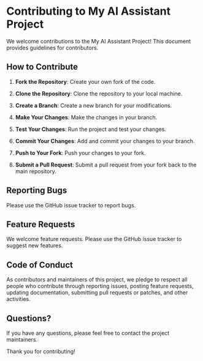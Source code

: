 # Contributing to My AI Assistant Project

We welcome contributions to the My AI Assistant Project! This document provides guidelines for contributors.

## How to Contribute

1. **Fork the Repository**: Create your own fork of the code.

2. **Clone the Repository**: Clone the repository to your local machine.

3. **Create a Branch**: Create a new branch for your modifications.

4. **Make Your Changes**: Make the changes in your branch.

5. **Test Your Changes**: Run the project and test your changes.

6. **Commit Your Changes**: Add and commit your changes to your branch.

7. **Push to Your Fork**: Push your changes to your fork.

8. **Submit a Pull Request**: Submit a pull request from your fork back to the main repository.

## Reporting Bugs

Please use the GitHub issue tracker to report bugs.

## Feature Requests

We welcome feature requests. Please use the GitHub issue tracker to suggest new features.

## Code of Conduct

As contributors and maintainers of this project, we pledge to respect all people who contribute through reporting issues, posting feature requests, updating documentation, submitting pull requests or patches, and other activities.

## Questions?

If you have any questions, please feel free to contact the project maintainers.

Thank you for contributing!